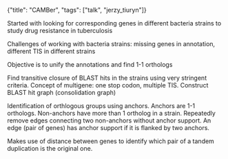 {"title": "CAMBer", "tags": ["talk", "jerzy_tiuryn"]}

Started with looking for corresponding genes in different bacteria strains to
study drug resistance in tuberculosis

Challenges of working with bacteria strains: missing genes in annotation,
different TIS in different strains

Objective is to unify the annotations and find 1-1 orthologs

Find transitive closure of BLAST hits in the strains using very stringent
criteria.   Concept of multigene: one stop codon, multiple TIS. Construct BLAST
hit graph (consolidation graph)

Identification of orthlogous groups using anchors.  Anchors are 1-1 orthologs.
Non-anchors have more than 1 ortholog in a strain.  Repeatedly remove
edges connecting two non-anchors without anchor support. An edge (pair of genes)
has anchor support if it is flanked by two anchors.

Makes use of distance between genes to identify which pair of a tandem
duplication is the original one.
